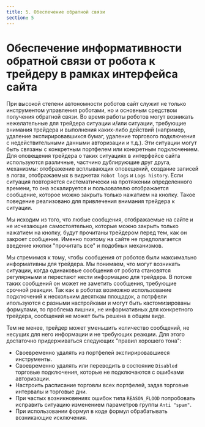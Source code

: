 ```yaml
---
title: 5. Обеспечение обратной связи
section: 5
---
```


# Обеспечение информативности обратной связи от робота к трейдеру в рамках интерфейса сайта

При высокой степени автономности роботов сайт служит не только инструментом управления роботами, но и основным средством получения обратной связи. Во время работы роботов могут возникать нежелательные для трейдера ситуации и/или ситуации, требующие внимания трейдера и выполнения каких-либо действий (например, удаление экспирировавшихся бумаг, удаление торгового подключения с недействительными данными авторизации и т.д.). Эти ситуации могут быть связаны с конкретным портфелем или конкретным подключением. Для оповещения трейдера о таких ситуациях в интерфейсе сайта используются различные, частчино дублирующие друг друга, механизмы: отображение всплывающих оповещений, создание записей в логах, отображаемых в виджетах `Robot logs` и `Logs history`. Если ситуация повторяется систематически на протяжении определенного времени, то она эскалируется и пользователю отображается сообщение, которое можно закрыть только нажатием на кнопку. Такое поведение реализовано для привлечения внимания трейдера к ситуации. 

Мы исходим из того, что любые сообщения, отображаемые на сайте и не исчезающие самостоятельно, которые можно закрыть только нажатием на кнопку, будут прочитаны трейдером перед тем, как он закроет сообщение. Именно поэтому на сайте не предполагается введение кнопки "прочитать все" и подобных механизмов.

Мы стремимся к тому, чтобы сообщения от роботов были максимально информативны для трейдера. Мы понимаем, что могут возникать ситуации, когда одинаковые сообщения от робота становятся регулярными и перестают нести информацию для трейдера. В потоке таких сообщений он может не заметить сообщения, требующие срочной реакции. Так как в роботах возможно использование подключений к нескольким десяткам площадок, а потрфели ипользуются с разными настройками и могут быть кастомизированы формулами, то проблема лишних, не информативных для конкретного трейдера, сообщений не может быть решена в общем виде. 

Тем не менее, трейдер может уменьшить количество сообщений, не несущих для него информации и не требующих реакции. Для этого достаточно придерживаться следующих "правил хорошего тона":

- Своевременно удалять из портфелей экспирировавшиеся инструменты.
- Своевременно удалять или переводить в состояние `Disabled` торговые подключения, которые не подключаются с ошибками авторизации.
- Настроить расписание торговли всех портфелей, задав торговые интервалы и торговые дни.
- При частых возникновениях ошибок типа `REASON_FLOOD` попробовать исправить ситуацию изменением параметров группы `Anti "spam"`.
- При использовании формул в коде формул обрабатывать возникающие исключения.
